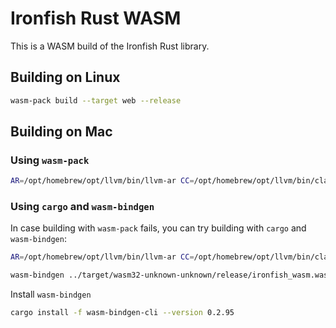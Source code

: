 # Ironfish Rust WASM

This is a WASM build of the Ironfish Rust library.

## Building on Linux

```bash
wasm-pack build --target web --release
```

## Building on Mac

### Using `wasm-pack`

```bash
AR=/opt/homebrew/opt/llvm/bin/llvm-ar CC=/opt/homebrew/opt/llvm/bin/clang wasm-pack build --release --target web
```

### Using `cargo` and `wasm-bindgen`

In case building with `wasm-pack` fails, you can try building with `cargo` and `wasm-bindgen`:

```bash
AR=/opt/homebrew/opt/llvm/bin/llvm-ar CC=/opt/homebrew/opt/llvm/bin/clang cargo build --release --target wasm32-unknown-unknown
```

```bash
wasm-bindgen ../target/wasm32-unknown-unknown/release/ironfish_wasm.wasm --out-dir ./pkg                          
```

Install `wasm-bindgen`

```bash
cargo install -f wasm-bindgen-cli --version 0.2.95
```

